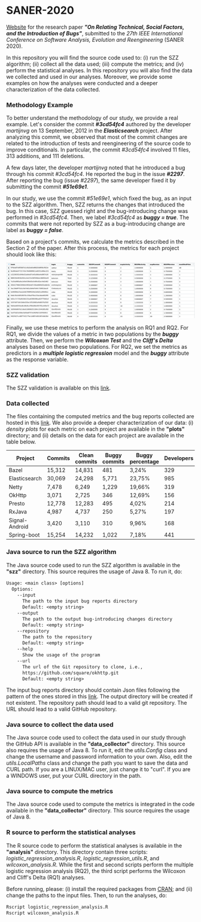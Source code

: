 # SANER-2020
[Website](https://research-github-saner.github.io/saner-2020/) for the research paper ***"On Relating Technical, Social Factors, and the Introduction of Bugs"***, submitted to the *27th IEEE International Conference on Software Analysis, Evolution and Reengineering* (SANER 2020).

In this repository you will find the source code used to: (i) run the SZZ algorithm; (ii) collect all the data used; (iii) compute the metrics; and (iv) perform the statistical analyses. In this repository you will also find the data we collected and used in our analyses. Moreover, we provide some examples on how the analyses were conducted and a deeper characterization of the data collected.

### Methodology Example
To better understand the methodology of our study, we provide a real example. Let's consider the  commit ***#3cd54fc4*** authored by the developer *martijnvg* on 13 September, 2012 in the ***Elasticsearch*** project. After analyzing this commit, we observed that most of the commit changes are related to the introduction of tests and reengineering  of the source code to improve conditionals. In particular, the commit *#3cd54fc4* involved 11 files, 313 additions, and 111 deletions.

A few days later, the developer *martijnvg* noted that he introduced a bug through his commit *#3cd54fc4*. He reported the bug in the issue ***#2297***. After reporting the bug (issue *#2297*), the same developer fixed it by submitting the commit ***#51e69e1***.

In our study, we use the commit *#51e69e1*, which fixed the bug, as an input to the SZZ algorithm. Then, SZZ returns the changes that introduced the bug. In this case, SZZ guessed right and the bug-introducing change was performed in *#3cd54fc4*. Then, we label *#3cd54fc4* as ***buggy = true***. The commits that were not reported by SZZ as a bug-introducing change are label as ***buggy = false***.

Based on a project's commits, we calculate the metrics described in the Section 2 of the paper. After this process, the metrics for each project should look like this:

![Metrics Sample](/images/metrics.png)

Finally, we use these metrics to perform the analysis on RQ1 and RQ2. For RQ1, we divide the values of a metric in two populations by the ***buggy*** attribute. Then, we perform the ***Wilcoxon Test*** and the ***Cliff's Delta*** analyses based on these two populations. For RQ2, we set the metrics as predictors in a ***multiple logistic regression*** model and the ***buggy*** attribute as the response variable.

### SZZ validation
The SZZ validation is available on this [link](https://drive.google.com/drive/folders/1uoTco8MFKPLb1kgOiGjl37AQboRLHxkA?usp=sharing).

### Data collected

The files containing the computed metrics and the bug reports collected are hosted in this [link](https://drive.google.com/drive/folders/1uoTco8MFKPLb1kgOiGjl37AQboRLHxkA?usp=sharing). We also provide a deeper characterization of our data: (i) *density plots* for each metric on each project are available in the **"plots"** directory; and (ii) details on the data for each project are available in the table below.

| Project            | Commits  | Clean commits | Buggy commits | Buggy percentage | Developers  |
|--------------------|----------|---------------|---------------|------------------|-------------|
| Bazel              | 15,312   | 14,831        | 481           | 3,24%            | 329         |
| Elasticsearch      | 30,069   | 24,298        | 5,771         | 23,75%           | 985         |
| Netty              | 7,478    | 6,249         | 1,229         | 19,66%           | 319         |
| OkHttp             | 3,071    | 2,725         | 346           | 12,69%           | 156         |
| Presto             | 12,778   | 12,283        | 495           | 4,02%            | 214         |
| RxJava             | 4,987    | 4,737         | 250           | 5,27%            | 197         |
| Signal-Android     | 3,420    | 3,110         | 310           | 9,96%            | 168         |
| Spring-boot        | 15,254   | 14,232        | 1,022         | 7,18%            | 441         |

### Java source to run the SZZ algorithm

The Java source code used to run the SZZ algorithm is available in the **"szz"** directory. This source requires the usage of Java 8. To run it, do:

```
Usage: <main class> [options]
  Options:
    --input
      The path to the input bug reports directory
      Default: <empty string>
    --output
      The path to the output bug-introducing changes directory
      Default: <empty string>
    --repository
      The path to the repository
      Default: <empty string>
    --help
      Show the usage of the program
    --url
      The url of the Git repository to clone, i.e., 
      https://github.com/square/okhttp.git 
      Default: <empty string>
```

The input bug reports directory should contain Json files following the pattern of the ones stored in this [link](https://drive.google.com/open?id=106DsKcz3r_daR7hH-bsRzQoQK40T9s-Y). The output directory will be created if not existent. The repository path should lead to a valid git repository. The URL should lead to a valid GitHub repository.

### Java source to collect the data used

The Java source code used to collect the data used in our study through the GitHub API is available in the **"data_collector"** directory. This source also requires the usage of Java 8. To run it, edit the *utils.Config* class and change the username and password information to your own. Also, edit the *utils.LocalPaths* class and change the path you want to save the data and CURL path. If you are a LINUX/MAC user, just change it to "curl". If you are a WINDOWS user, put your CURL directory in the path.

### Java source to compute the metrics

The Java source code used to compute the metrics is integrated in the code available in the **"data_collector"** directory. This source requires the usage of Java 8.

### R source to perform the statistical analyses

The R source code to perform the statistical analyses is available in the **"analysis"** directory. This directory contain three scripts: *logistic_regression_analysis.R*, *logistic_regression_utils.R*, and *wilcoxon_analysis.R*. While the first and second scripts perform the multiple logistic regression analysis (RQ2), the third script performs the Wilcoxon and Cliff's Delta (RQ1) analyses.

Before running, please: (i) install the required packages from [CRAN](https://cran.r-project.org); and (ii) change the paths to the input files. Then, to run the analyses, do:

```
Rscript logistic_regression_analysis.R
Rscript wilcoxon_analysis.R
```

